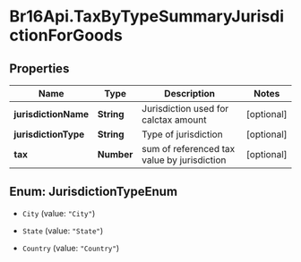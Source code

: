 # Br16Api.TaxByTypeSummaryJurisdictionForGoods

## Properties
Name | Type | Description | Notes
------------ | ------------- | ------------- | -------------
**jurisdictionName** | **String** | Jurisdiction used for calctax amount | [optional] 
**jurisdictionType** | **String** | Type of jurisdiction | [optional] 
**tax** | **Number** | sum of referenced tax value by jurisdiction | [optional] 


<a name="JurisdictionTypeEnum"></a>
## Enum: JurisdictionTypeEnum


* `City` (value: `"City"`)

* `State` (value: `"State"`)

* `Country` (value: `"Country"`)




